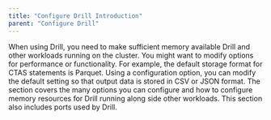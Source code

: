 ```yaml
---
title: "Configure Drill Introduction"
parent: "Configure Drill"
---
```

When using Drill, you need to make sufficient memory available Drill and other workloads running on the cluster. You might want to modify options for performance or functionality. For example, the default storage format for CTAS
statements is Parquet. Using a configuration option, you can modify the default setting so that output data
is stored in CSV or JSON format. The section covers the many options you can configure and how to configure memory resources for Drill running along side other workloads. This section also includes ports used by Drill.
